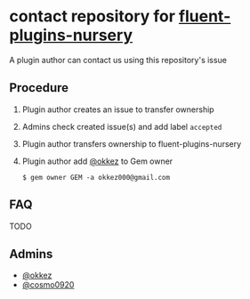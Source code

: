 # contact repository for [fluent-plugins-nursery](https://github.com/fluent-plugins-nursery)

A plugin author can contact us using this repository's issue

## Procedure

1. Plugin author creates an issue to transfer ownership

2. Admins check created issue(s) and add label `accepted`

3. Plugin author transfers ownership to fluent-plugins-nursery

4. Plugin author add [@okkez](https://github.com/okkez) to Gem owner

    ```
    $ gem owner GEM -a okkez000@gmail.com
    ```

## FAQ

TODO

## Admins

* [@okkez](https://github.com/okkez)
* [@cosmo0920](https://github.com/cosmo0920)

